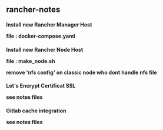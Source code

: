 <h2>rancher-notes</h2>

<h4>Install new Rancher Manager Host

file : docker-compose.yaml

<h4>Install new Rancher Node Host

file : make_node.sh

remove 'nfs config' on classic node who dont handle nfs file

<h4>Let's Encrypt Certificat SSL

see notes files

<h4>Gitlab cache integration

see notes files


